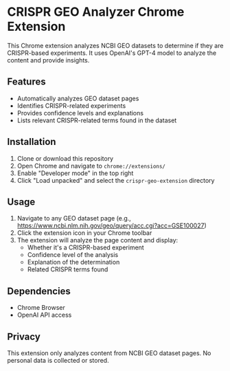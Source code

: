 # CRISPR GEO Analyzer Chrome Extension

This Chrome extension analyzes NCBI GEO datasets to determine if they are CRISPR-based experiments. It uses OpenAI's GPT-4 model to analyze the content and provide insights.

## Features

- Automatically analyzes GEO dataset pages
- Identifies CRISPR-related experiments
- Provides confidence levels and explanations
- Lists relevant CRISPR-related terms found in the dataset

## Installation

1. Clone or download this repository
2. Open Chrome and navigate to `chrome://extensions/`
3. Enable "Developer mode" in the top right
4. Click "Load unpacked" and select the `crispr-geo-extension` directory

## Usage

1. Navigate to any GEO dataset page (e.g., https://www.ncbi.nlm.nih.gov/geo/query/acc.cgi?acc=GSE100027)
2. Click the extension icon in your Chrome toolbar
3. The extension will analyze the page content and display:
   - Whether it's a CRISPR-based experiment
   - Confidence level of the analysis
   - Explanation of the determination
   - Related CRISPR terms found

## Dependencies

- Chrome Browser
- OpenAI API access

## Privacy

This extension only analyzes content from NCBI GEO dataset pages. No personal data is collected or stored. 
